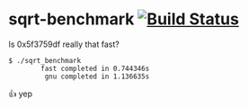 # sqrt-benchmark [![Build Status](https://travis-ci.org/cengizIO/sqrt-benchmark.svg?branch=master)](https://travis-ci.org/cengizIO/sqrt-benchmark)
Is 0x5f3759df really that fast?

```
$ ./sqrt_benchmark
        fast completed in 0.744346s
         gnu completed in 1.136635s
```

:thumbsup: yep
